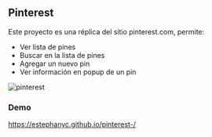 ## Pinterest
Este proyecto es una réplica del sitio pinterest.com, permite:
- Ver lista de pines 
- Buscar en la lista de pines
- Agregar un nuevo pin
- Ver información en popup de un pin

![pinterest](https://user-images.githubusercontent.com/38702172/47174574-5a5b2080-d2e7-11e8-8375-5a08b302c9c1.jpg)

### Demo
https://estephanyc.github.io/pinterest-/
